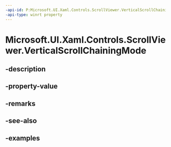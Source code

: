 ```yaml
---
-api-id: P:Microsoft.UI.Xaml.Controls.ScrollViewer.VerticalScrollChainingMode
-api-type: winrt property
---
```


# Microsoft.UI.Xaml.Controls.ScrollViewer.VerticalScrollChainingMode

<!--
public Microsoft.UI.Xaml.Controls.ChainingMode VerticalScrollChainingMode { get; set; }
-->


## -description

## -property-value

## -remarks

## -see-also

## -examples


